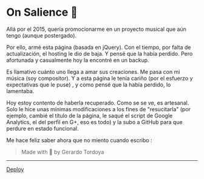 # On Salience 🎼

Allá por el 2015, quería promocionarme en un proyecto musical que aún tengo (aunque postergado).

Por ello, armé esta página (basada en jQuery). Con el tiempo, por falta de actualización, el hosting le dio de baja. Y pensé que la había perdido. Pero afortunada y casualmente hoy la encontré en un backup.

Es llamativo cuánto uno llega a amar sus creaciones. Me pasa con mi música (soy compositor). Y a esta página le tenía cariño (por el esfuerzo y expectativas que le puse) , y como pensé que la había perdido, lo lamentaba.

Hoy estoy contento de haberla recuperado. Como se se ve, es artesanal. Solo le hice unas mínimas modificaciones a los fines de "resucitarla" (por ejemplo, cambié el título de la página, le saqué el script de Google Analytics, el del perfil en G+, eso es todo) y la subo a GitHub para que perdure en estado funcional.

Me hace feliz saber ahora que no miento cuando escribo :




> Made with 🧡 by Gerardo Tordoya







------

[Deploy](https://zherar7ordoya.github.io/OnSalience/)